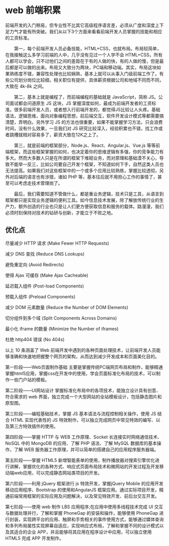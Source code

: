 # web 前端积累

前端开发的入门稍易，但专业性不比其它高级程序语言差，必须从广度和深度上下足力气才能有所突破。我们从以下3个方面来看看前端开发人员掌握的技能和相应的工资标准。

　　第一，每个前端开发人员必备技能，HTML+CSS，也就布局。布局较简单，在我接触这么多学习前端的人中，几乎没有见过一个人学不会 HTML+CSS，所有人都可以学会，只不过他们之间的差距在于有的人做的快，有的人做的慢，但是最后都是可以做的出来。布局又大致分为两块，PC端和移动端。其实，布局这块如果熟练度不错，兼容性处理也比较娴熟，基本上就可以从事入门级前端工作了。有些公司划分岗位比较细，相关职位有提供，具体薪资根据公司和地域不同而不同，大致在 4k-8k 之间。

　　第二，基本上就是编程了，而前端编程的基础就是 JavaScript，简称 JS。公司面试都会问道原生 JS 这块，JS 掌握深度如何，最成为前端开发者的工资标准。很多前端开发人员，或者想入行前端开发的，都觉得JS比较让人头疼。基础语法，逻辑思维，面向对象编程思想，前后端交互，软件开发设计模式等都需要搞清楚，弄明白。另外学习 JS 的方法也很重要，如果不能掌握学习方法，只会浪费时间，没有什么效果，一旦我们对 JS 研究比较深入，经验积累也不错，找工作或者跳槽就相对容易多了，薪资大致在12K之上了。

　　第三，就是前端的框架部分，Node.js、React、Angular.js、Vue.js 等等前端框架，而这些框架掌握的如何，也决定着你的思维逻辑有多强，你的竞争能力有多大。然而大多数人只是在所谓的框架下堆砌业务，而对原理和基础漠不关心，导致不能举一反三，比如公司要自己开发个框架，不知道如何下手，自然这类人员也无法提高。如果我们对这些框架中的一个或多个应用比较熟练，掌握比较透彻，另外对后端的语言也有涉猎，诸如 PHP 等，基本往后就不用担心工作的事情了，甚至可以考虑走技术管理岗了。

　　最后，我们需要知道不管做什么，都是重业务逻辑，技术只是工具，从语言到框架都只是实现业务逻辑的便利工具。如今信息技术发展，除了解放传统行业的生产力，额外创造的行业也只是让人们更方便获取信息和服务的载体。路漫漫，我们必须时刻保持对技术的钻研与创新，才能立于不败之地。

## 优化点

尽量减少 HTTP 请求 (Make Fewer HTTP Requests)

减少 DNS 查找 (Reduce DNS Lookups)

避免重定向 (Avoid Redirects)

使得 Ajax 可缓存 (Make Ajax Cacheable)

延迟载入组件 (Post-load Components)

预载入组件 (Preload Components)

减少 DOM 元素数量 (Reduce the Number of DOM Elements)

切分组件到多个域 (Split Components Across Domains)

最小化 iframe 的数量 (Minimize the Number of iframes)

杜绝 http404 错误 (No 404s)

以上 10 条涵盖了 Web 前端开发中遇到的各种页面处理技术，让前端开发人员能够准确和快速地把握整个网页的架构，从而达到减少开发成本和页面美化目的。



第一阶段——Web页面制作基础 主要是掌握传统PC端网页布局和制作，能够精通掌握html5应用，掌握css在开发中的使用，学会页面标准化布局的技术，可以制作一些门户站的模板。

第二阶段——UI网站设计 掌握标准化布局中的各项技术，能独立设计具有创意、符合需求的 web 界面，独立完成一个大型网站的全站模板设计，包括静态图片和原型图。

第三阶段——编程基础技术，掌握 JS 基本语法与流程控制相关操作，使用 JS 结合 HTML 实现代表性的 JS 特效制作，可以独立完成网页中常见特效的编写、以及第三方特效插件的使用。

第四阶段——掌握 HTTP 与 WEB 工作原理、Socket 长连接实时网络通信技术、NoSQL 中的 MongoDB 的应用、了解 PHP 语法、了解 MySQL 数据库的基本操作，了解 WEB 服务器工作原理，并可以简单的搭建自己的应用程序服务器端。

第五阶段——掌握 HTML5 新增智能表单的使用，制作播放器对搜索引擎优化进行讲解，掌握优化的各种方式、响应式页面布局技术和微网站的开发过程及开发移动端web应用，可以完成静态网站类项目的开发。

第六阶段——利用 jQuery 框架进行 js 特效开发，掌握jQuery Mobile 的应用开发移动应用程序、Bootstrap 的使用和AngularJS 框架应用。通过实际项目开发，精通前端常用框架的实际应用及问题解决，以及常见特效开发、前后台交互开发。

第七阶段——使用 web 制作 LBS 应用程序;在应用中使用多线程技术完成 UI 交互与数据处理并行，了解和掌握 PhoneGap 的安装和操作，能够使用 PhoneGap 进行封装，实现跨平台的应用、触屏和手势相关的事件使用方式，能够通过媒体查询和多列布局属性实现屏幕自适应，实现响应式布局，了解和掌握不同的设计模式以及其适合的企业 APP，并且能够将其应用在程序设计中应用，可以独立使用 HTML5 完成 APP 开发制作。
